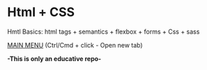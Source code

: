 # Html + CSS

Hmtl Basics: html tags + semantics + flexbox + forms + Css + sass

<a href="https://mripz.github.io/web-layout/" target="_blank">MAIN MENU</a>  (Ctrl/Cmd + click - Open new tab)


**-This is only an educative repo-**
